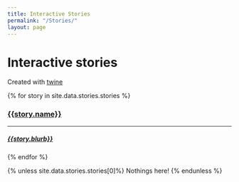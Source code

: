 ```yaml
---
title: Interactive Stories
permalink: "/Stories/"
layout: page
---
```


# Interactive stories
Created with <a href="https://twinery.org">twine</a>

<div class="grid-display">
  {% for story in site.data.stories.stories %}
  <a href="{{story.link | relative_url}}"><div style="height:auto;"><span class="story">
  <h3>{{story.name}}</h3>
  <hr>
  <h5>{{story.blurb}}</h5>
  </span></div></a>
  {% endfor %}

{% unless site.data.stories.stories[0]%}
  Nothings here!
{% endunless %}
</div>
